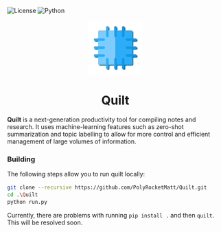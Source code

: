 ![License](https://img.shields.io/badge/License-MIT-%2368AD63?style=for-the-badge)
![Python](https://img.shields.io/badge/Python-3.12.4-%233e7fa8?logo=c++&style=for-the-badge)

<p align="center">
    <img width="128" height="128" src="img/quilt-shadow-small.png" alt="Quilt Logo" />
</p>

<h1 align="center">Quilt</h1>

**Quilt** is a next-generation productivity tool for compiling notes and research. It uses machine-learning features such as zero-shot summarization and topic labelling to allow for more control and efficient management of large volumes of information.

### Building

The following steps allow you to run quilt locally:

```bash
git clone --recursive https://github.com/PolyRocketMatt/Quilt.git
cd .\Quilt
python run.py
```

Currently, there are problems with running ```pip install .``` and then ```quilt```. This will be resolved soon.